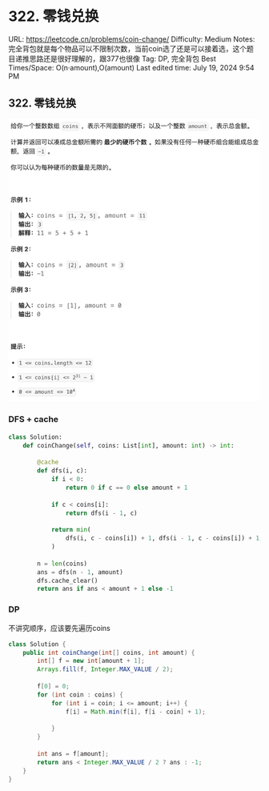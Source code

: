 # 322. 零钱兑换

URL: https://leetcode.cn/problems/coin-change/
Difficulty: Medium
Notes: 完全背包就是每个物品可以不限制次数，当前coin选了还是可以接着选，这个题目递推思路还是很好理解的，跟377也很像
Tag: DP, 完全背包
Best Times/Space: O(n·amount),O(amount)
Last edited time: July 19, 2024 9:54 PM

## 322. 零钱兑换

![Untitled](image/322%20%E9%9B%B6%E9%92%B1%E5%85%91%E6%8D%A2/Untitled.png)

### DFS + cache

```python
class Solution:
    def coinChange(self, coins: List[int], amount: int) -> int:

        @cache
        def dfs(i, c):
            if i < 0:
                return 0 if c == 0 else amount + 1

            if c < coins[i]:
                return dfs(i - 1, c)

            return min(
                dfs(i, c - coins[i]) + 1, dfs(i - 1, c - coins[i]) + 1, dfs(i - 1, c)
            )

        n = len(coins)
        ans = dfs(n - 1, amount)
        dfs.cache_clear()
        return ans if ans < amount + 1 else -1
```

### DP

不讲究顺序，应该要先遍历coins

```java
class Solution {
    public int coinChange(int[] coins, int amount) {
        int[] f = new int[amount + 1];
        Arrays.fill(f, Integer.MAX_VALUE / 2);

        f[0] = 0;
        for (int coin : coins) {
            for (int i = coin; i <= amount; i++) {
                f[i] = Math.min(f[i], f[i - coin] + 1);

            }
        }

        int ans = f[amount];
        return ans < Integer.MAX_VALUE / 2 ? ans : -1;
    }
}
```